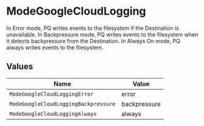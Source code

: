 # ModeGoogleCloudLogging

In Error mode, PQ writes events to the filesystem if the Destination is unavailable. In Backpressure mode, PQ writes events to the filesystem when it detects backpressure from the Destination. In Always On mode, PQ always writes events to the filesystem.


## Values

| Name                                 | Value                                |
| ------------------------------------ | ------------------------------------ |
| `ModeGoogleCloudLoggingError`        | error                                |
| `ModeGoogleCloudLoggingBackpressure` | backpressure                         |
| `ModeGoogleCloudLoggingAlways`       | always                               |